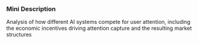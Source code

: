 ### Mini Description

Analysis of how different AI systems compete for user attention, including the economic incentives driving attention capture and the resulting market structures
